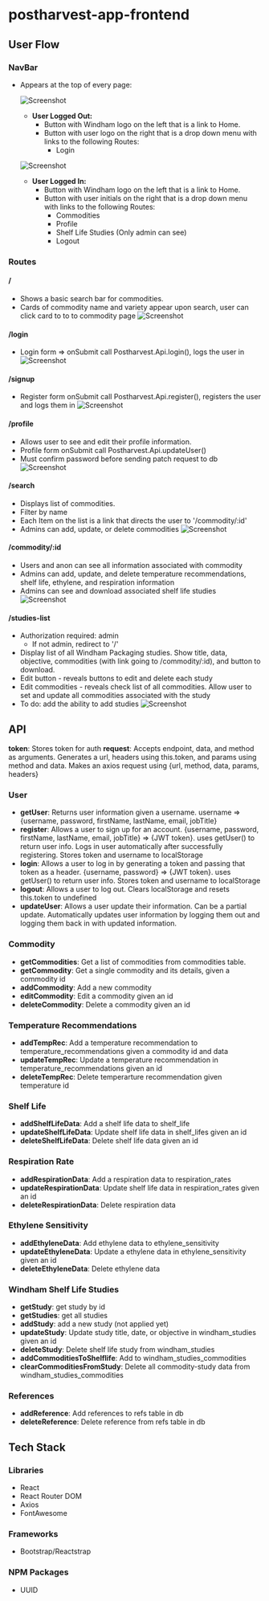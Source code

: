 # postharvest-app-frontend

## User Flow
### NavBar
- Appears at the top of every page: 
  
  ![Screenshot](NavBar-Anon.png)
  - **User Logged Out:**
    - Button with Windham logo on the left that is a link to Home. 
    - Button with user logo on the right that is a drop down menu with links to the following Routes:
      -  Login 
  
   ![Screenshot](NavBar-Admin.png)
  - **User Logged In:**
    - Button with Windham logo on the left that is a link to Home. 
    - Button with user initials on the right that is a drop down menu with links to the following Routes:
      - Commodities
      - Profile 
      - Shelf Life Studies (Only admin can see)
      - Logout

### Routes

#### /
- Shows a basic search bar for commodities. 
- Cards of commodity name and variety appear upon search, user can click card to to to commodity page
![Screenshot](Postharvest-Home.png)

#### /login
- Login form => onSubmit call Postharvest.Api.login(), logs the user in
![Screenshot](Postharvest-Login.png)

#### /signup
- Register form onSubmit call Postharvest.Api.register(), registers the user and logs them in
![Screenshot](Postharvest-Signup.png)

#### /profile
- Allows user to see and edit their profile information. 
- Profile form onSubmit call Postharvest.Api.updateUser()
- Must confirm password before sending patch request to db
![Screenshot](Postharvest-Profile.png)

#### /search
- Displays list of commodities. 
- Filter by name
- Each Item on the list is a link that directs the user to '/commodity/:id' 
- Admins can add, update, or delete commodities
  ![Screenshot](Postharvest-Commodities-List.png)


#### /commodity/:id
  - Users and anon can see all information associated with commodity
 - Admins can add, update, and delete temperature recommendations, shelf life, ethylene, and respiration information
 - Admins can see and download associated shelf life studies
![Screenshot](Postharvest-Commodity.png)


#### /studies-list
- Authorization required: admin
  - If not admin, redirect to '/'
- Display list of all Windham Packaging studies. Show title, data, objective, commodities (with link going to /commodity/:id), and button to download.
- Edit button - reveals buttons to edit and delete each study
- Edit commodities - reveals check list of all commodities. Allow user to set and update all commodities associated with the study
- To do: add the ability to add studies
![Screenshot](Postharvest-Studies.png)

## API
**token**: Stores token for auth
**request**: Accepts endpoint, data, and method as arguments. Generates a url, headers using this.token, and params using method and data. Makes an axios request using {url, method, data, params, headers}
### User
- **getUser**: Returns user information given a username. username => {username, password, firstName, lastName, email, jobTitle}
- **register**: Allows a user to sign up for an account. {username, password, firstName, lastName, email, jobTitle} => {JWT token}. uses getUser() to return user info. Logs in user automatically after successfully registering. Stores token and username to localStorage
- **login**: Allows a user to log in by generating a token and passing that token as a header. {username, password} => {JWT token}. uses getUser() to return user info. Stores token and username to localStorage
- **logout**: Allows a user to log out. Clears localStorage and resets this.token to undefined
- **updateUser**: Allows a user update their information. Can be a partial update. Automatically updates user information by logging them out and logging them back in with updated information.

### Commodity
- **getCommodities**: Get a list of commodities from commodities table.
- **getCommodity**: Get a single commodity and its details, given a commodity id
- **addCommodity**: Add a new commodity
- **editCommodity**: Edit a commodity given an id
- **deleteCommodity**: Delete a commodity given an id
  

### Temperature Recommendations
- **addTempRec**: Add a temperature recommendation to temperature_recommendations given a commodity id and data
- **updateTempRec**: Update a temperature recommendation in temperature_recommendations given an id
- **deleteTempRec**: Delete temperarture recommendation given temperature id

### Shelf Life
- **addShelfLifeData**: Add a shelf life data to shelf_life
- **updateShelfLifeData**: Update shelf life data in shelf_lifes given an id
- **deleteShelfLifeData**: Delete shelf life data given an id

### Respiration Rate
- **addRespirationData**: Add a respiration data to respiration_rates
- **updateRespirationData**: Update shelf life data in respiration_rates given an id
- **deleteRespirationData**: Delete respiration data

### Ethylene Sensitivity
- **addEthyleneData**: Add  ethylene data to ethylene_sensitivity
- **updateEthyleneData**: Update a ethylene data in ethylene_sensitivity given an id
- **deleteEthyleneData**: Delete ethylene data

### Windham Shelf Life Studies
- **getStudy**: get study by id
- **getStudies**: get all studies
- **addStudy**: add a new study (not applied yet)
- **updateStudy**: Update study title, date, or objective in windham_studies given an id
- **deleteStudy**: Delete shelf life study from windham_studies
- **addCommoditiesToShelflife**: Add to windham_studies_commodities
- **clearCommoditiesFromStudy**: Delete all commodity-study data from windham_studies_commodities

### References
- **addReference**: Add  references to refs table in db
- **deleteReference**: Delete reference from refs table in db

## Tech Stack
### Libraries
- React
- React Router DOM
- Axios
- FontAwesome

  
### Frameworks
- Bootstrap/Reactstrap

### NPM Packages
- UUID
